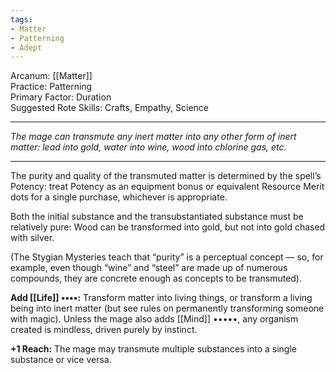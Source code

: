```yaml
---
tags:
- Matter
- Patterning
- Adept
---
```


Arcanum: [[Matter]]\
Practice: Patterning\
Primary Factor: Duration\
Suggested Rote Skills: Crafts, Empathy, Science

---

_The mage can transmute any inert matter into any other form of inert matter: lead into gold, water into wine, wood into chlorine gas, etc._

---

The purity and quality of the transmuted matter is determined by the spell’s Potency: treat Potency as an equipment bonus or equivalent Resource Merit dots for a single purchase, whichever is appropriate.

Both the initial substance and the transubstantiated substance must be relatively pure: Wood can be transformed into gold, but not into gold chased with silver.

(The Stygian Mysteries teach that “purity” is a perceptual concept — so, for example, even though “wine” and “steel” are made up of numerous compounds, they are concrete enough as concepts to be transmuted).

**Add [[Life]] ••••:** Transform matter into living things, or transform a living being into inert matter (but see rules on permanently transforming someone with magic). Unless the mage also adds [[Mind]] •••••, any organism created is mindless, driven purely by instinct.

**+1 Reach:** The mage may transmute multiple substances into a single substance or vice versa.